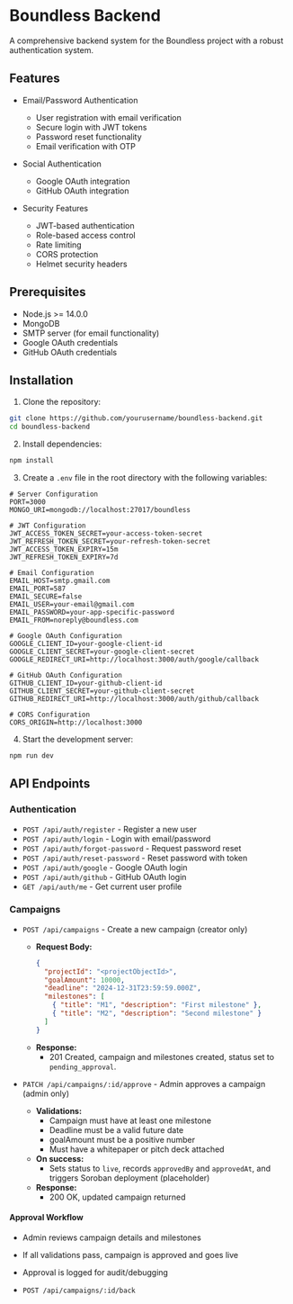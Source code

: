 # Boundless Backend

A comprehensive backend system for the Boundless project with a robust authentication system.

## Features

- Email/Password Authentication
  - User registration with email verification
  - Secure login with JWT tokens
  - Password reset functionality
  - Email verification with OTP

- Social Authentication
  - Google OAuth integration
  - GitHub OAuth integration

- Security Features
  - JWT-based authentication
  - Role-based access control
  - Rate limiting
  - CORS protection
  - Helmet security headers

## Prerequisites

- Node.js >= 14.0.0
- MongoDB
- SMTP server (for email functionality)
- Google OAuth credentials
- GitHub OAuth credentials

## Installation

1. Clone the repository:
```bash
git clone https://github.com/yourusername/boundless-backend.git
cd boundless-backend
```

2. Install dependencies:
```bash
npm install
```

3. Create a `.env` file in the root directory with the following variables:
```env
# Server Configuration
PORT=3000
MONGO_URI=mongodb://localhost:27017/boundless

# JWT Configuration
JWT_ACCESS_TOKEN_SECRET=your-access-token-secret
JWT_REFRESH_TOKEN_SECRET=your-refresh-token-secret
JWT_ACCESS_TOKEN_EXPIRY=15m
JWT_REFRESH_TOKEN_EXPIRY=7d

# Email Configuration
EMAIL_HOST=smtp.gmail.com
EMAIL_PORT=587
EMAIL_SECURE=false
EMAIL_USER=your-email@gmail.com
EMAIL_PASSWORD=your-app-specific-password
EMAIL_FROM=noreply@boundless.com

# Google OAuth Configuration
GOOGLE_CLIENT_ID=your-google-client-id
GOOGLE_CLIENT_SECRET=your-google-client-secret
GOOGLE_REDIRECT_URI=http://localhost:3000/auth/google/callback

# GitHub OAuth Configuration
GITHUB_CLIENT_ID=your-github-client-id
GITHUB_CLIENT_SECRET=your-github-client-secret
GITHUB_REDIRECT_URI=http://localhost:3000/auth/github/callback

# CORS Configuration
CORS_ORIGIN=http://localhost:3000
```

4. Start the development server:
```bash
npm run dev
```

## API Endpoints

### Authentication

- `POST /api/auth/register` - Register a new user
- `POST /api/auth/login` - Login with email/password
- `POST /api/auth/forgot-password` - Request password reset
- `POST /api/auth/reset-password` - Reset password with token
- `POST /api/auth/google` - Google OAuth login
- `POST /api/auth/github` - GitHub OAuth login
- `GET /api/auth/me` - Get current user profile

### Campaigns

- `POST /api/campaigns` - Create a new campaign (creator only)
  - **Request Body:**
    ```json
    {
      "projectId": "<projectObjectId>",
      "goalAmount": 10000,
      "deadline": "2024-12-31T23:59:59.000Z",
      "milestones": [
        { "title": "M1", "description": "First milestone" },
        { "title": "M2", "description": "Second milestone" }
      ]
    }
    ```
  - **Response:**
    - 201 Created, campaign and milestones created, status set to `pending_approval`.

- `PATCH /api/campaigns/:id/approve` - Admin approves a campaign (admin only)
  - **Validations:**
    - Campaign must have at least one milestone
    - Deadline must be a valid future date
    - goalAmount must be a positive number
    - Must have a whitepaper or pitch deck attached
  - **On success:**
    - Sets status to `live`, records `approvedBy` and `approvedAt`, and triggers Soroban deployment (placeholder)
  - **Response:**
    - 200 OK, updated campaign returned

#### Approval Workflow
- Admin reviews campaign details and milestones
- If all validations pass, campaign is approved and goes live
- Approval is logged for audit/debugging

- `POST /api/campaigns/:id/back`